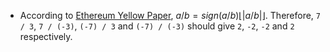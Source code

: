 * According to [Ethereum Yellow Paper](https://ethereum.github.io/yellowpaper/paper.pdf),
$a/b=sign(a/b)\lfloor |a/b|\rfloor$.
Therefore, `7 / 3`, `7 / (-3)`, `(-7) / 3` and `(-7) / (-3)` should give `2`, `-2`, `-2` and `2` respectively.
